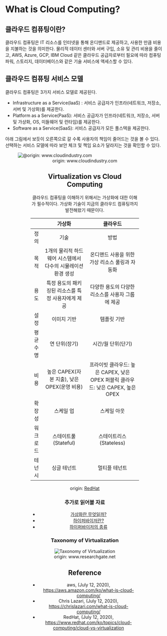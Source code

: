 # What is Cloud Computing?

## 클라우드 컴퓨팅이란?

클라우드 컴퓨팅은 IT 리소스를 인터넷을 통해 온디맨드로 제공하고, 사용한 만큼 비용을 지불하는 것을 의미한다.
물리적 데이터 센터와 서버 구입, 소유 및 관리 비용을 줄이고, AWS, Azure, GCP, IBM Cloud 같은 클라우드 공급자로부터 필요에 따라 컴퓨팅 파워, 스토리지, 데이터베이스와 같은 기술 서비스에 액세스할 수 있다. 

## 클라우드 컴퓨팅 서비스 모델

클라우드 컴퓨팅은 3가지 서비스 모델로 제공된다.

- Infrastructure as a Service(IaaS) : 서비스 공급자가 인프라(네트워크, 저장소, 서버  및 가상화)를 제공한다. 
- Platform as a Service(PaaS): 서비스 공급자가 인프라(네트워크, 저장소, 서버  및 가상화, OS, 미들웨어 및 런타임)를 제공한다. 
- Software as a Service(SaaS): 서비스 공급자가 모든 풀스텍을 제공한다.

아래 그림에서 보듯이 오른쪽으로 갈 수록 사용자의 책임이 줄어드는 것을 볼 수 있다.  선택하는 서비스 모델에 따라 보안 체크 및 책임 요소가 달라지는 것을 확인할 수 있다.

<figure>
    <img src="https://www.cloudindustry.com/wp-content/uploads/2017/06/Cloud-Computing-01.png" alt="@origin: www.cloudindustry.com" />
    <figcaption style="text-align:center;">origin: www.cloudindustry.com<figcaption>
<figure>

## Virtualization vs Cloud Computing

클라우드 컴퓨팅을 이해하기 위해서는 가상화에 대한 이해가 필수적이다.  가상화 기술이 지금의 클라우드 컴퓨팅까지 발전해왔기 때문이다. 

|           |                            가상화                            |                           클라우드                           |
| :-------: | :----------------------------------------------------------: | :----------------------------------------------------------: |
|   정의    |                             기술                             |                             방법                             |
|   목적    | 1개의 물리적 하드웨어 시스템에서 다수의 시뮬레이션 환경 생성 |        온디맨드 사용을 위한 가상 리소스 풀링과 자동화        |
|   용도    |      특정 용도의 패키징된 리소스를 특정 사용자에게 제공      |       다양한 용도의 다양한 리소스를 사용자 그룹에 제공       |
|   설정    |                         이미지 기반                          |                         템플릿 기반                          |
| 평균 수명 |                        연 단위(장기)                         |                      시간/월 단위(단기)                      |
|   비용    |         높은 CAPEX(자본 지출), 낮은 OPEX(운영 비용)          | 프라이빗 클라우드: 높은 CAPEX, 낮은 OPEX   퍼블릭 클라우드: 낮은 CAPEX, 높은 OPEX |
|  확장성   |                          스케일 업                           |                         스케일 아웃                          |
| 워크로드  |                     스테이트풀(Stateful)                     |                   스테이트리스(Stateless)                    |
|  테넌시   |                         싱글 테넌트                          |                        멀티플 테넌트                         |

origin: [RedHat](https://www.redhat.com/ko/topics/cloud-computing/cloud-vs-virtualization)

### 추가로 읽어볼 자료

- [가상화란 무엇일까?](https://www.redhat.com/ko/topics/virtualization)
- [하이퍼바이저란?](https://www.redhat.com/ko/topics/virtualization/what-is-a-hypervisor)
- [하이퍼바이저의 종류](http://cloudrain21.com/hypervisor-types)

### Taxonomy of Virtualization

<figure>
  <img src="https://www.researchgate.net/profile/Yongjin_Seo/publication/264187311/figure/fig2/AS:295900061683713@1447559480417/Taxonomy-of-Virtualization.png" alt="Taxonomy of Virtualization"/>
	<figcaption style="text-align:center;">origin: www.researchgate.net<figcaption>  
</figure>



## Reference

- aws, (July 12, 2020), https://aws.amazon.com/ko/what-is-cloud-computing/
- Chris Lazari, (July 12, 2020), https://chrislazari.com/what-is-cloud-computing/
- RedHat, (July 12, 2020), https://www.redhat.com/ko/topics/cloud-computing/cloud-vs-virtualization